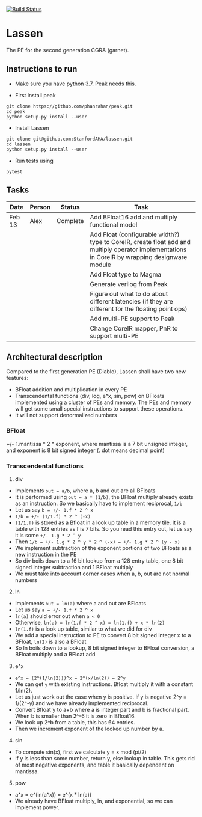 [![Build Status](https://travis-ci.com/StanfordAHA/lassen.svg?branch=master)](https://travis-ci.com/StanfordAHA/lassen)


# Lassen
The PE for the second generation CGRA (garnet).

## Instructions to run
* Make sure you have python 3.7. Peak needs this.

* First install peak
```
git clone https://github.com/phanrahan/peak.git
cd peak
python setup.py install --user
```
* Install Lassen
```
git clone git@github.com:StanfordAHA/lassen.git
cd lassen
python setup.py install --user
```
* Run tests using
```
pytest
```

## Tasks
| Date | Person | Status | Task |
| ---- | ------ | ------ | ---- |
| Feb 13 | Alex | Complete | Add BFloat16 add and multiply functional model |
| | | | Add Float (configurable width?) type to CoreIR, create float add and multiply operator implementations in CoreIR by wrapping designware module |
| | | | Add Float type to Magma |
| | | | Generate verilog from Peak |
| | | | Figure out what to do about different latencies (if they are different for the floating point ops) |
| | | | Add multi-PE support to Peak |
| | | | Change CoreIR mapper, PnR to support multi-PE |

## Architectural description
Compared to the first generation PE (Diablo), Lassen shall have two new features:
* BFloat addition and multiplication in every PE
* Transcendental functions (div, log, e^x, sin, pow) on BFloats implemented using a cluster of PEs and memory. The PEs and memory will get some small special instructions to support these operations.
* It will not support denormalized numbers

### BFloat
+/- 1.mantissa * 2 ^ exponent, where mantissa is a 7 bit unsigned integer, and exponent is 8 bit signed integer (. dot means decimal point)

### Transcendental functions
1. div
* Implements `out = a/b`, where a, b and out are all BFloats
* It is performed using `out = a * (1/b)`, the BFloat multiply already exists as an instruction. So we basically have to implement reciprocal, `1/b`
* Let us say `b = +/- 1.f * 2 ^ x`
* `1/b = +/- (1/1.f) * 2 ^ (-x)`
* `(1/1.f)` is stored as a Bfloat in a look up table in a memory tile. It is a table with 128 entries as f is 7 bits. So you read this entry out, let us say it is some `+/- 1.g * 2 ^ y`
* Then `1/b = +/- 1.g * 2 ^ y * 2 ^ (-x) = +/- 1.g * 2 ^ (y - x)`
* We implement subtraction of the exponent portions of two BFloats as a new instruction in the PE
* So div boils down to a 16 bit lookup from a 128 entry table, one 8 bit signed integer subtraction and 1 BFloat multiply
* We must take into account corner cases when a, b, out are not normal numbers

2. ln
* Implements `out = ln(a)` where a and out are BFloats
* Let us say `a = +/- 1.f * 2 ^ x`
* `ln(a)` should error out when `a < 0`
* Otherwise, `ln(a) = ln(1.f * 2 ^ x) = ln(1.f) + x * ln(2)`
* `ln(1.f)` is a look up table, similar to what we did for div
* We add a special instruction to PE to convert 8 bit signed integer x to a BFloat, `ln(2)` is also a BFloat
* So ln boils down to a lookup, 8 bit signed integer to BFloat conversion, a BFloat multiply and a BFloat add

3. e^x
* `e^x = (2^(1/ln(2)))^x = 2^(x/ln(2)) = 2^y`
* We can get `y` with existing instructions. Bfloat multiply it with a constant 1/ln(2).
* Let us just work out the case when y is positive. If y is negative 2^y = 1/(2^-y) and we have already implemented reciprocal.
* Convert Bfloat y to a+b where a is integer part and b is fractional part. When b is smaller than 2^-6 it is zero in Bfloat16.
* We look up 2^b from a table, this has 64 entries.
* Then we increment exponent of the looked up number by a. 

4. sin
* To compute sin(x), first we calculate y = x mod (pi/2)
* If y is less than some number, return y, else lookup in table. This gets rid of most negative exponents, and table it basically dependent on mantissa.

5. pow
* a^x = e^(ln(a^x)) = e^(x * ln(a))
* We already have BFloat multiply, ln, and exponential, so we can implement power.
